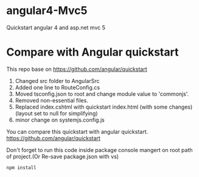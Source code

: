# angular4-Mvc5
Quickstart angular 4 and asp.net mvc 5 

# Compare with Angular quickstart
This repo base on https://github.com/angular/quickstart
1. Changed src folder to AngularSrc
2. Added one line to RouteConfig.cs
3. Moved tsconfig.json to root and change module value to 'commonjs'.
4. Removed non-essential files.
5. Replaced index.cshtml with quickstart index.html (with some changes)(layout set to null for simplifying)
6. minor change on systemjs.config.js

You can compare this quickstart with angular quickstart.
https://github.com/angular/quickstart

Don't forget to run this code inside package console mangert on root path of project.(Or Re-save package.json with vs)
```
npm install
```
